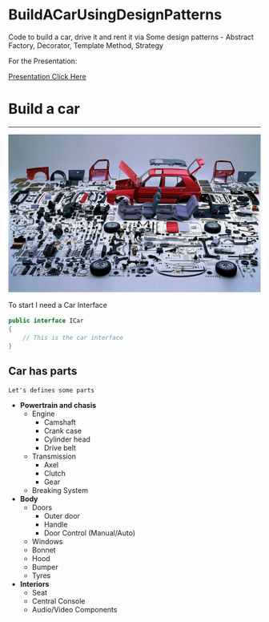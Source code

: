 # BuildACarUsingDesignPatterns


Code to build a car, drive it and rent it via Some design patterns - Abstract Factory, Decorator, Template Method, Strategy

For the Presentation:

[Presentation Click Here](http://prezi.com/hgi7-nayhmme/?utm_campaign=share&utm_medium=copy)

# Build a car #
---
![Car Parts](/Carparts.jpg "Car Parts")

To start I need a Car Interface

``` csharp
public interface ICar
{
    // This is the car interface
}

```

## Car has parts ##

```
Let's defines some parts
```

+ **Powertrain and chasis**
    * Engine
        - Camshaft
        - Crank case
        - Cylinder head
        - Drive belt
    * Transmission
        - Axel
        - Clutch
        - Gear
    * Breaking System
+ **Body**
    * Doors
        - Outer door
        - Handle
        - Door Control (Manual/Auto)
    * Windows
    * Bonnet
    * Hood
    * Bumper
    * Tyres
+ **Interiors**
    * Seat
    * Central Console
    * Audio/Video Components
 
